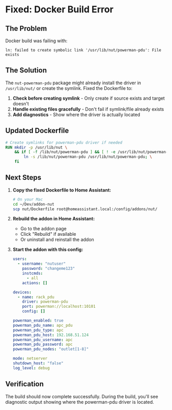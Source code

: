 # Fixed: Docker Build Error

## The Problem
Docker build was failing with:
```
ln: failed to create symbolic link '/usr/lib/nut/powerman-pdu': File exists
```

## The Solution
The `nut-powerman-pdu` package might already install the driver in `/usr/lib/nut/` or create the symlink. Fixed the Dockerfile to:

1. **Check before creating symlink** - Only create if source exists and target doesn't
2. **Handle existing files gracefully** - Don't fail if symlink/file already exists
3. **Add diagnostics** - Show where the driver is actually located

## Updated Dockerfile

```dockerfile
# Create symlinks for powerman-pdu driver if needed
RUN mkdir -p /usr/lib/nut \
    && if [ -f /lib/nut/powerman-pdu ] && [ ! -e /usr/lib/nut/powerman-pdu ]; then \
        ln -s /lib/nut/powerman-pdu /usr/lib/nut/powerman-pdu; \
    fi
```

## Next Steps

1. **Copy the fixed Dockerfile to Home Assistant:**
   ```bash
   # On your Mac
   cd ~/Dev/addon-nut
   scp nut/Dockerfile root@homeassistant.local:/config/addons/nut/
   ```

2. **Rebuild the addon in Home Assistant:**
   - Go to the addon page
   - Click "Rebuild" if available
   - Or uninstall and reinstall the addon

3. **Start the addon with this config:**
   ```yaml
   users:
     - username: "nutuser"
       password: "changeme123"
       instcmds:
         - all
       actions: []

   devices:
     - name: rack_pdu
       driver: powerman-pdu
       port: powerman://localhost:10101
       config: []

   powerman_enabled: true
   powerman_pdu_name: apc_pdu
   powerman_pdu_type: apc
   powerman_pdu_host: 192.168.51.124
   powerman_pdu_username: apc
   powerman_pdu_password: apc
   powerman_pdu_nodes: "outlet[1-8]"

   mode: netserver
   shutdown_host: "false"
   log_level: debug
   ```

## Verification

The build should now complete successfully. During the build, you'll see diagnostic output showing where the powerman-pdu driver is located.
